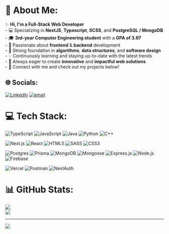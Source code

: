 # 💫 About Me:
✨ **Hi, I'm a Full-Stack Web Developer**  <br>- 💻 Specializing in **NextJS**, **Typescript**, **SCSS**, and **PostgreSQL / MongoDB**  <br>- 🎓 **3rd-year Computer Engineering student** with a **GPA of 3.97**  <br>- 🚀 Passionate about **frontend** & **backend** development  <br>- 🔧 Strong foundation in **algorithms**, **data structures**, and **software design**  <br>- 💡 Continuously learning and staying up-to-date with the latest trends  <br>- 🌟 Always eager to create **innovative** and **impactful web solutions**  <br>- 🔗 Connect with me and check out my projects below!  <br>


## 🌐 Socials:
[![LinkedIn](https://img.shields.io/badge/LinkedIn-%230077B5.svg?logo=linkedin&logoColor=white)](https://linkedin.com/in/ahmedjk34) [![email](https://img.shields.io/badge/Email-D14836?logo=gmail&logoColor=white)](mailto:ahmedtaher212005@gmail.com) 

# 💻 Tech Stack:
![TypeScript](https://img.shields.io/badge/typescript-%23007ACC.svg?style=for-the-badge&logo=typescript&logoColor=white)
![JavaScript](https://img.shields.io/badge/javascript-%23323330.svg?style=for-the-badge&logo=javascript&logoColor=%23F7DF1E) 
![Java](https://img.shields.io/badge/java-%23ED8B00.svg?style=for-the-badge&logo=openjdk&logoColor=white) 
![Python](https://img.shields.io/badge/python-3670A0?style=for-the-badge&logo=python&logoColor=ffdd54) 
![C++](https://img.shields.io/badge/c++-%2300599C.svg?style=for-the-badge&logo=cplusplus&logoColor=white)

![Next.js](https://img.shields.io/badge/Next.js-%23000000.svg?style=for-the-badge&logo=next.js&logoColor=white)
![React](https://img.shields.io/badge/react-%2361DAFB.svg?style=for-the-badge&logo=react&logoColor=white) 
![HTML5](https://img.shields.io/badge/html5-%23E34F26.svg?style=for-the-badge&logo=html5&logoColor=white) 
![SASS](https://img.shields.io/badge/SASS-hotpink.svg?style=for-the-badge&logo=SASS&logoColor=white) 
![CSS3](https://img.shields.io/badge/css3-%231572B6.svg?style=for-the-badge&logo=css3&logoColor=white) 

![Postgres](https://img.shields.io/badge/postgres-%23316192.svg?style=for-the-badge&logo=postgresql&logoColor=white) 
![Prisma](https://img.shields.io/badge/Prisma-3982CE?style=for-the-badge&logo=Prisma&logoColor=white) 
![MongoDB](https://img.shields.io/badge/MongoDB-%234ea94b.svg?style=for-the-badge&logo=mongodb&logoColor=white) 
![Mongoose](https://img.shields.io/badge/Mongoose-%23363636.svg?style=for-the-badge&logo=mongoose&logoColor=white) 
![Express.js](https://img.shields.io/badge/express.js-%23404d59.svg?style=for-the-badge&logo=express&logoColor=%2361DAFB) 
![Node.js](https://img.shields.io/badge/Node.js-%2343853D.svg?style=for-the-badge&logo=node.js&logoColor=white) 
![Firebase](https://img.shields.io/badge/firebase-%23039BE5.svg?style=for-the-badge&logo=firebase) 

![Vercel](https://img.shields.io/badge/vercel-%23000000.svg?style=for-the-badge&logo=vercel&logoColor=white) 
![Postman](https://img.shields.io/badge/Postman-FF6C37?style=for-the-badge&logo=postman&logoColor=white)
![NextAuth](https://img.shields.io/badge/NextAuth.js-%23000000.svg?style=for-the-badge&logo=next.js&logoColor=blue)




# 📊 GitHub Stats:
![](https://nirzak-streak-stats.vercel.app/?user=ahmedjk34&theme=dark&hide_border=false)<br/>
![](https://github-readme-stats.vercel.app/api/top-langs/?username=ahmedjk34&theme=dark&hide_border=false&include_all_commits=true&count_private=true&layout=compact)

---
[![](https://visitcount.itsvg.in/api?id=ahmedjk34&icon=0&color=0)](https://visitcount.itsvg.in)


